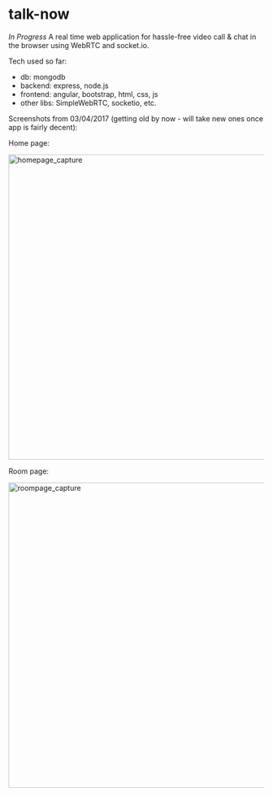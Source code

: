 # talk-now
*In Progress* A real time web application for hassle-free video call &amp; chat in the browser using WebRTC and socket.io.

Tech used so far: 
<ul>
<li>db: mongodb</li>
<li>backend: express, node.js</li>
<li>frontend: angular, bootstrap, html, css, js</li>
<li>other libs: SimpleWebRTC, socketio, etc.</li>
</ul>

Screenshots from 03/04/2017 (getting old by now - will take new ones once app is fairly decent):

Home page:<br/>

<img width="600" alt="homepage_capture" src="https://cloud.githubusercontent.com/assets/17349825/23581122/e29e22f0-0127-11e7-8aea-9af3038d048d.png">

Room page:<br/>

<img width="600" alt="roompage_capture" src="https://cloud.githubusercontent.com/assets/17349825/23581121/e1dee606-0127-11e7-8dc3-dad561324b60.png">

